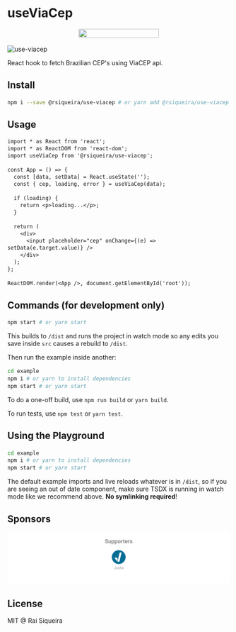 # useViaCep

<p align="center">
 <img width="60%" height="60%" src="https://res.cloudinary.com/dwc5hkby0/image/upload/v1586797570/project-logo.svg">
</p>

![use-viacep](https://badgen.net/bundlephobia/minzip/@rsiqueira/use-viacep)

React hook to fetch Brazilian CEP's using ViaCEP api.

## Install

```bash
npm i --save @rsiqueira/use-viacep # or yarn add @rsiqueira/use-viacep
```

## Usage

```tsx
import * as React from 'react';
import * as ReactDOM from 'react-dom';
import useViaCep from '@rsiqueira/use-viacep';

const App = () => {
  const [data, setData] = React.useState('');
  const { cep, loading, error } = useViaCep(data);

  if (loading) {
    return <p>loading...</p>;
  }

  return (
    <div>
      <input placeholder="cep" onChange={(e) => setData(e.target.value)} />
    </div>
  );
};

ReactDOM.render(<App />, document.getElementById('root'));
```

## Commands (for development only)

```bash
npm start # or yarn start
```

This builds to `/dist` and runs the project in watch mode so any edits you save inside `src` causes a rebuild to `/dist`.

Then run the example inside another:

```bash
cd example
npm i # or yarn to install dependencies
npm start # or yarn start
```

To do a one-off build, use `npm run build` or `yarn build`.

To run tests, use `npm test` or `yarn test`.

## Using the Playground

```bash
cd example
npm i # or yarn to install dependencies
npm start # or yarn start
```

The default example imports and live reloads whatever is in `/dist`, so if you are seeing an out of date component, make sure TSDX is running in watch mode like we recommend above. **No symlinking required**!

## Sponsors

[![Sponsors](https://github.com/raisiqueira/use-viacep/raw/HEAD/sponsorkit/sponsors.svg)](#)

## License

MIT @ Rai Siqueira
